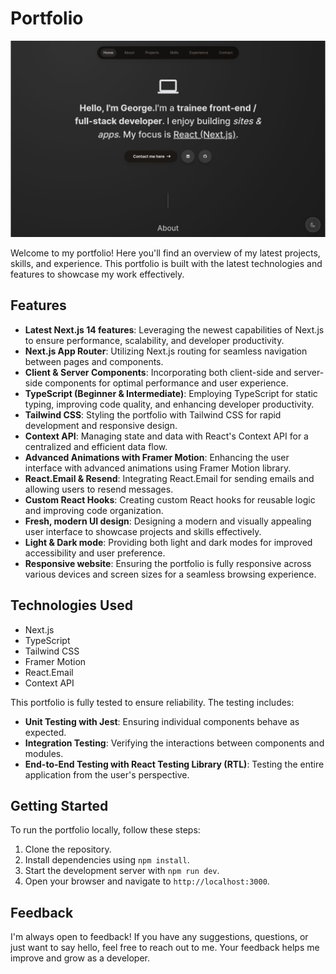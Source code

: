 # Portfolio

![Portfolio preview screenshot](./public/portfolio-preview.png)

Welcome to my portfolio! Here you'll find an overview of my latest projects, skills, and experience. This portfolio is built with the latest technologies and features to showcase my work effectively.

## Features

- **Latest Next.js 14 features**: Leveraging the newest capabilities of Next.js to ensure performance, scalability, and developer productivity.
- **Next.js App Router**: Utilizing Next.js routing for seamless navigation between pages and components.
- **Client & Server Components**: Incorporating both client-side and server-side components for optimal performance and user experience.
- **TypeScript (Beginner & Intermediate)**: Employing TypeScript for static typing, improving code quality, and enhancing developer productivity.
- **Tailwind CSS**: Styling the portfolio with Tailwind CSS for rapid development and responsive design.
- **Context API**: Managing state and data with React's Context API for a centralized and efficient data flow.
- **Advanced Animations with Framer Motion**: Enhancing the user interface with advanced animations using Framer Motion library.
- **React.Email & Resend**: Integrating React.Email for sending emails and allowing users to resend messages.
- **Custom React Hooks**: Creating custom React hooks for reusable logic and improving code organization.
- **Fresh, modern UI design**: Designing a modern and visually appealing user interface to showcase projects and skills effectively.
- **Light & Dark mode**: Providing both light and dark modes for improved accessibility and user preference.
- **Responsive website**: Ensuring the portfolio is fully responsive across various devices and screen sizes for a seamless browsing experience.

## Technologies Used

- Next.js
- TypeScript
- Tailwind CSS
- Framer Motion
- React.Email
- Context API

This portfolio is fully tested to ensure reliability. The testing includes:

- **Unit Testing with Jest**: Ensuring individual components behave as expected.
- **Integration Testing**: Verifying the interactions between components and modules.
- **End-to-End Testing with React Testing Library (RTL)**: Testing the entire application from the user's perspective.

## Getting Started

To run the portfolio locally, follow these steps:

1. Clone the repository.
2. Install dependencies using `npm install`.
3. Start the development server with `npm run dev`.
4. Open your browser and navigate to `http://localhost:3000`.

## Feedback

I'm always open to feedback! If you have any suggestions, questions, or just want to say hello, feel free to reach out to me. Your feedback helps me improve and grow as a developer.
